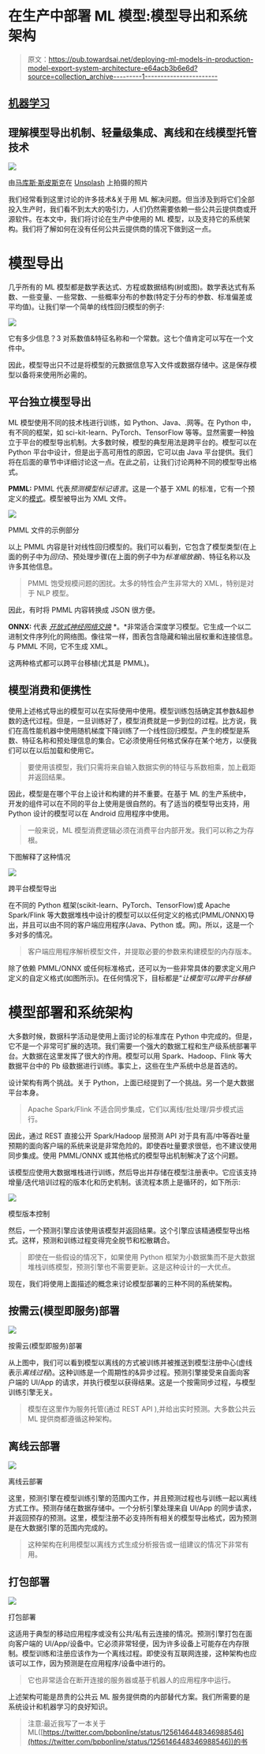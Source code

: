 # 在生产中部署 ML 模型:模型导出和系统架构

> 原文：<https://pub.towardsai.net/deploying-ml-models-in-production-model-export-system-architecture-e64acb3b6e6d?source=collection_archive---------1----------------------->

## [机器学习](https://towardsai.net/p/category/machine-learning)

## 理解模型导出机制、轻量级集成、离线和在线模型托管技术

![](img/05239eeb69b6a850d499ac08d183ed1e.png)

由[马库斯·斯皮斯克](https://unsplash.com/@markusspiske?utm_source=medium&utm_medium=referral)在 [Unsplash](https://unsplash.com?utm_source=medium&utm_medium=referral) 上拍摄的照片

我们经常看到这里讨论的许多技术&关于用 ML 解决问题。但当涉及到将它们全部投入生产时，我们看不到太大的吸引力，人们仍然需要依赖一些公共云提供商或开源软件。在本文中，我们将讨论在生产中使用的 ML 模型，以及支持它的系统架构。我们将了解如何在没有任何公共云提供商的情况下做到这一点。

# 模型导出

几乎所有的 ML 模型都是数学表达式、方程或数据结构(树或图)。数学表达式有系数、一些变量、一些常数、一些概率分布的参数(特定于分布的参数、标准偏差或平均值)。让我们举一个简单的线性回归模型的例子:

![](img/0ab7db6a251a30e5e70ee02e3ca45e2b.png)

它有多少信息？3 对系数值&特征名称和一个常数。这七个值肯定可以写在一个文件中。

因此，模型导出只不过是将模型的元数据信息写入文件或数据存储中。这是保存模型以备将来使用所必需的。

## **平台独立模型导出**

ML 模型使用不同的技术栈进行训练，如 Python、Java、.网等。在 Python 中，有不同的框架，如 sci-kit-learn、PyTorch、TensorFlow 等等。显然需要一种独立于平台的模型导出机制。大多数时候，模型的典型用法是跨平台的。模型可以在 Python 平台中设计，但是出于高可用性的原因，它可以由 Java 平台提供。我们将在后面的章节中详细讨论这一点。在此之前，让我们讨论两种不同的模型导出格式。

**PMML:** PMML 代表*预测模型标记语言*。这是一个基于 XML 的标准，它有一个预定义的[模式](http://dmg.org/pmml/v4-1/GeneralStructure.html)。模型被导出为 XML 文件。

![](img/cf7e062b338fb9494851521948688c5b.png)

PMML 文件的示例部分

以上 PMML 内容是针对线性回归模型的。我们可以看到，它包含了模型类型(在上面的例子中为*回归*)、预处理步骤(在上面的例子中为*标准缩放器*)、特征名称以及许多其他信息。

> PMML 饱受规模问题的困扰。太多的特性会产生非常大的 XML，特别是对于 NLP 模型。

因此，有时将 PMML 内容转换成 JSON 很方便。

**ONNX:** 代表 [*开放式神经网络交换*](https://onnx.ai/) *。*非常适合深度学习模型。它生成一个以二进制文件序列化的网络图。像往常一样，图表包含隐藏和输出层权重和连接信息。与 PMML 不同，它不生成 XML。

这两种格式都可以跨平台移植(尤其是 PMML)。

## 模型消费和便携性

使用上述格式导出的模型可以在实际使用中使用。模型训练包括确定其参数&超参数的迭代过程。但是，一旦训练好了，模型消费就是一步到位的过程。比方说，我们在高性能机器中使用随机梯度下降训练了一个线性回归模型。产生的模型是系数、特征名称和预处理信息的集合。它必须使用任何格式保存在某个地方，以便我们可以在以后加载和使用它。

> 要使用该模型，我们只需将来自输入数据实例的特征与系数相乘，加上截距并返回结果。

因此，模型是在哪个平台上设计和构建的并不重要。在基于 ML 的生产系统中，开发的组件可以在不同的平台上使用是很自然的。有了适当的模型导出支持，用 Python 设计的模型可以在 Android 应用程序中使用。

> 一般来说，ML 模型消费逻辑必须在消费平台内部开发。我们可以称之为存根。

下图解释了这种情况

![](img/72b91b4440dd0344570cd7ff1652c94b.png)

跨平台模型导出

在不同的 Python 框架(scikit-learn、PyTorch、TensorFlow)或 Apache Spark/Flink 等大数据堆栈中设计的模型可以以任何定义的格式(PMML/ONNX)导出，并且可以由不同的客户端应用程序(Java、Python 或。网)。所以，这是一个多对多的情况。

> 客户端应用程序解析模型文件，并提取必要的参数来构建模型的内存版本。

除了依赖 PMML/ONNX 或任何标准格式，还可以为一些非常具体的要求定义用户定义的自定义格式(如图所示)。在任何情况下，目标都是“*让模型可以跨平台移植*

# 模型部署和系统架构

大多数时候，数据科学活动是使用上面讨论的标准库在 Python 中完成的。但是，它不是一个非常可扩展的选项。我们需要一个强大的数据工程和生产级系统部署平台。大数据在这里发挥了很大的作用。模型可以用 Spark、Hadoop、Flink 等大数据平台中的 Pb 级数据进行训练。事实上，这些在生产系统中总是首选的。

设计架构有两个挑战。关于 Python，上面已经提到了一个挑战。另一个是大数据平台本身。

> Apache Spark/Flink 不适合同步集成，它们以离线/批处理/异步模式运行。

因此，通过 REST 直接公开 Spark/Hadoop 层预测 API 对于具有高/中等吞吐量预期的面向客户端的系统来说是非常危险的。即使吞吐量要求很低，也不建议使用同步集成。使用 PMML/ONNX 或其他格式的模型导出机制解决了这个问题。

该模型应使用大数据堆栈进行训练，然后导出并存储在模型注册表中。它应该支持增量/迭代培训过程的版本化和历史机制。该流程本质上是循环的，如下所示:

![](img/f270ef5c5077a161863aaf4c959ce34c.png)

模型版本控制

然后，一个预测引擎应该使用该模型并返回结果。这个引擎应该精通模型导出格式。这样，预测和训练过程变得完全脱节和松散耦合。

> 即使在一些假设的情况下，如果使用 Python 框架为小数据集而不是大数据堆栈训练模型，预测引擎也不需要更新。这是这种设计的一大优点。

现在，我们将使用上面描述的概念来讨论模型部署的三种不同的系统架构。

## 按需云(模型即服务)部署

![](img/47c86f8854b3dac5af706e4387751dca.png)

按需云(模型即服务)部署

从上图中，我们可以看到模型以离线的方式被训练并被推送到模型注册中心(虚线表示*离线过程*)。这种训练是一个周期性的&异步过程。预测引擎接受来自面向客户端的 UI/App 的请求，并执行模型以获得结果。这是一个按需同步过程，与模型训练引擎无关。

> 模型在这里作为服务托管(通过 REST API ),并给出实时预测。大多数公共云 ML 提供商都遵循这种架构。

## 离线云部署

![](img/054623de46eee8533f09103403db1176.png)

离线云部署

这里，预测引擎在模型训练引擎的范围内工作，并且预测过程也与训练一起以离线方式工作。预测存储在数据存储中。一个分析引擎处理来自 UI/App 的同步请求，并返回预存的预测。这里，模型注册不必支持所有相关的模型导出格式，因为预测是在大数据引擎的范围内完成的。

> 这种架构在利用模型以离线方式生成分析报告或一组建议的情况下非常有用。

## 打包部署

![](img/9b8c8d7ba482a0b1a9e8c0041ef563d6.png)

打包部署

这适用于典型的移动应用程序或没有公共/私有云连接的情况。预测引擎打包在面向客户端的 UI/App/设备中。它必须非常轻便，因为许多设备上可能存在内存限制。模型训练和注册应该作为一个离线过程。即使没有互联网连接，这种架构也应该可以工作，因为预测是在应用程序/设备中进行的。

> 它也非常适合在断开连接的服务器或基于机器人的应用程序中运行。

上述架构可能是昂贵的公共云 ML 服务提供商的内部替代方案。我们所需要的是系统设计和机器学习的良好知识。

> 注意:最近我写了一本关于 ML([https://twitter.com/bpbonline/status/1256146448346988546](https://twitter.com/bpbonline/status/1256146448346988546))的书